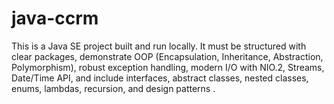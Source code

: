 # java-ccrm
This is a Java SE project built and run locally. It must be structured with clear packages, demonstrate OOP (Encapsulation, Inheritance, Abstraction, Polymorphism), robust exception handling, modern I/O with NIO.2, Streams, Date/Time API, and include interfaces, abstract classes, nested classes, enums, lambdas, recursion, and design patterns .
